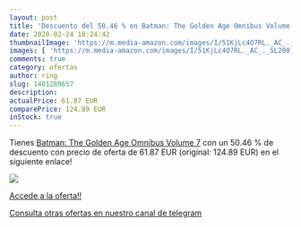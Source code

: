 ```yaml
---
layout: post
title: 'Descuento del 50.46 % en Batman: The Golden Age Omnibus Volume 7'
date: 2020-02-24 18:24:42
thumbnailImage: 'https://m.media-amazon.com/images/I/51KjLc4O7RL._AC_._SL200_.jpg'
images: [ 'https://m.media-amazon.com/images/I/51KjLc4O7RL._AC_._SL200_.jpg' ]
comments: true
category: ofertas
author: ring
slug: 1401289657
description:
actualPrice: 61.87 EUR
comparePrice: 124.89 EUR
inStock: true
---
```


Tienes [Batman: The Golden Age Omnibus Volume 7](https://www.amazon.com/dp/1401289657/?tag=redken08-20) con un 50.46 % de descuento con precio de oferta de 61.87 EUR (original: 124.89 EUR) en el siguiente enlace!

[![](https://m.media-amazon.com/images/I/51KjLc4O7RL._AC_._SL200_.jpg)](https://www.amazon.com/dp/1401289657/?tag=redken08-20)

[Accede a la oferta!!](https://www.amazon.com/dp/1401289657/?tag=redken08-20)

[Consulta otras ofertas en nuestro canal de telegram](https://t.me/s/ofertas25)
